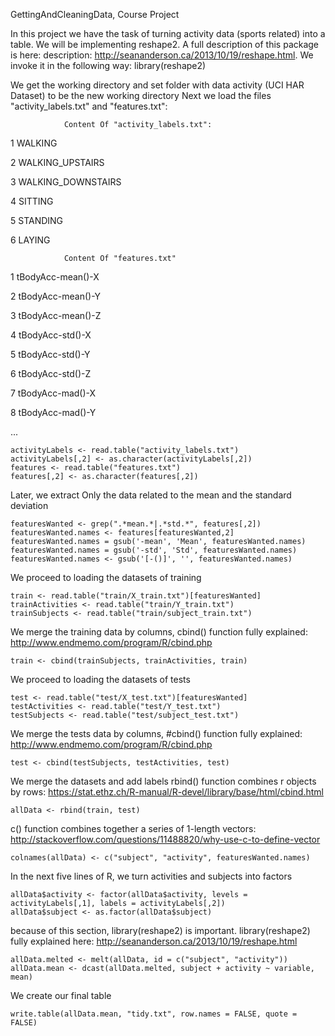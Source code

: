 GettingAndCleaningData, Course Project

In this project we have the task of turning activity data (sports related)
into a table. We will be implementing reshape2. A full description of this package is here:
description: http://seananderson.ca/2013/10/19/reshape.html. We invoke it in the following way:
library(reshape2)

We get the working directory and set folder with data activity (UCI HAR Dataset) to be the new working directory
Next we load the files "activity_labels.txt" and "features.txt":

                Content Of "activity_labels.txt":

1 WALKING

2 WALKING_UPSTAIRS

3 WALKING_DOWNSTAIRS

4 SITTING

5 STANDING

6 LAYING

                Content Of "features.txt"

1 tBodyAcc-mean()-X

2 tBodyAcc-mean()-Y

3 tBodyAcc-mean()-Z

4 tBodyAcc-std()-X

5 tBodyAcc-std()-Y

6 tBodyAcc-std()-Z

7 tBodyAcc-mad()-X

8 tBodyAcc-mad()-Y

...

 ```{r}
activityLabels <- read.table("activity_labels.txt")
activityLabels[,2] <- as.character(activityLabels[,2])
features <- read.table("features.txt")
features[,2] <- as.character(features[,2])
```
Later, we extract Only the data related to the mean and the standard deviation

 ```{r}
featuresWanted <- grep(".*mean.*|.*std.*", features[,2])
featuresWanted.names <- features[featuresWanted,2]
featuresWanted.names = gsub('-mean', 'Mean', featuresWanted.names)
featuresWanted.names = gsub('-std', 'Std', featuresWanted.names)
featuresWanted.names <- gsub('[-()]', '', featuresWanted.names)
```

We proceed to loading the datasets of training
```{r}
train <- read.table("train/X_train.txt")[featuresWanted]
trainActivities <- read.table("train/Y_train.txt")
trainSubjects <- read.table("train/subject_train.txt")
```
We merge the training data by columns, 
cbind() function fully explained: http://www.endmemo.com/program/R/cbind.php
```{r}
train <- cbind(trainSubjects, trainActivities, train)
```
We proceed to loading the datasets of tests

```{r}
test <- read.table("test/X_test.txt")[featuresWanted]
testActivities <- read.table("test/Y_test.txt")
testSubjects <- read.table("test/subject_test.txt")
```
We merge the tests data by columns, #cbind() function fully explained:  http://www.endmemo.com/program/R/cbind.php

```{r}
test <- cbind(testSubjects, testActivities, test)
```
We merge the datasets and add labels
rbind() function combines r objects by rows: https://stat.ethz.ch/R-manual/R-devel/library/base/html/cbind.html
```{r}
allData <- rbind(train, test) 
```
c() function combines together a series of 1-length vectors: http://stackoverflow.com/questions/11488820/why-use-c-to-define-vector
```{r}
colnames(allData) <- c("subject", "activity", featuresWanted.names)
```
In the next five lines of R, we turn activities and subjects into factors
```{r}
allData$activity <- factor(allData$activity, levels = activityLabels[,1], labels = activityLabels[,2])
allData$subject <- as.factor(allData$subject)
```
because of this section, library(reshape2) is important.
library(reshape2) fully explained here: http://seananderson.ca/2013/10/19/reshape.html
```{r}
allData.melted <- melt(allData, id = c("subject", "activity"))
allData.mean <- dcast(allData.melted, subject + activity ~ variable, mean)
```
We create our final table
```{r}
write.table(allData.mean, "tidy.txt", row.names = FALSE, quote = FALSE)
```

